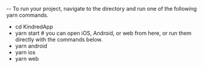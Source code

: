 --
To run your project, navigate to the directory and run one of the following yarn commands.

- cd KindredApp
- yarn start # you can open iOS, Android, or web from here, or run them directly with the commands below.
- yarn android
- yarn ios
- yarn web
